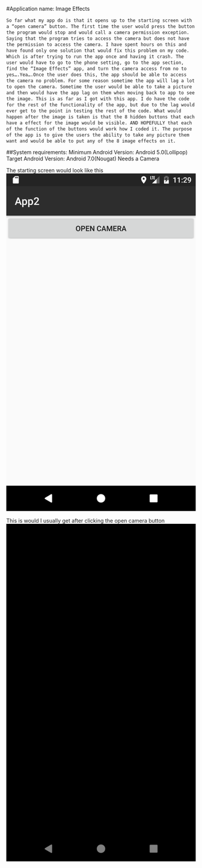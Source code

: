 #Application name: Image Effects

	So far what my app do is that it opens up to the starting screen with a “open camera” button. The first time the user would press the button the program would stop and would call a camera permission exception. Saying that the program tries to access the camera but does not have the permission to access the camera. I have spent hours on this and have found only one solution that would fix this problem on my code. Which is after trying to run the app once and having it crash. The user would have to go to the phone setting, go to the app section, find the “Image Effects” app, and turn the camera access from no to yes….Yea….Once the user does this, the app should be able to access the camera no problem. For some reason sometime the app will lag a lot to open the camera. Sometime the user would be able to take a picture and then would have the app lag on them when moving back to app to see the image. This is as far as I got with this app. I do have the code for the rest of the functionality of the app, but due to the lag would ever get to the point in testing the rest of the code. What would happen after the image is taken is that the 8 hidden buttons that each have a effect for the image would be visible. AND HOPEFULLY that each of the function of the buttons would work how I coded it. The purpose of the app is to give the users the ability to take any picture them want and would be able to put any of the 8 image effects on it.



##System requirements:
  Minimum Android Version: Android 5.0(Lollipop)
	Target Android Version: Android 7.0(Nougat)
  Needs a Camera
  
  The starting screen would look like this    
![Starting Screen](https://raw.githubusercontent.com/LamNgo725/Teaching-MobileApps/2018-Spring/projects/project%202/ScreenShots/Screenshot_1518506962.png)

This is would I usually get after clicking the open camera button
![Lagging](https://raw.githubusercontent.com/LamNgo725/Teaching-MobileApps/2018-Spring/projects/project%202/ScreenShots/Screenshot_1518506949.png)
